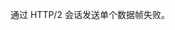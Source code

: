 <!-- YAML
added: v9.0.0
removed: v10.0.0
-->

通过 HTTP/2 会话发送单个数据帧失败。

<a id="ERR_HTTP2_HEADERS_OBJECT"></a>
